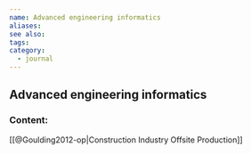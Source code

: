```yaml
---
name: Advanced engineering informatics
aliases:
see also:
tags:
category:
  - journal
---
```


## Advanced engineering informatics

### Content:
[[@Goulding2012-op|Construction Industry Offsite Production]]